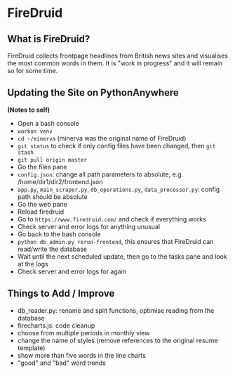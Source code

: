 FireDruid
=========

What is FireDruid?
------------------
FireDruid collects frontpage headlines from British news sites and visualises the most common words in them.
It is "work in progress" and it will remain so for some time.


Updating the Site on PythonAnywhere
-----------------------------------
**(Notes to self)**  
* Open a bash console
* `workon venv`
* `cd ~/minerva` (minerva was the original name of FireDruid)
* `git status` to check if only config files have been changed, then `git stash`
* `git pull origin master`
* Go the files pane
* `config.json`: change all path parameters to absolute, e.g. /home/dir1/dir2/frontend.json
* `app.py`, `main_scraper.py`, `db_operations.py`, `data_processor.py`: config path should be absolute
* Go the web pane
* Reload firedruid
* Go to `https://www.firedruid.com/` and check if everything works
* Check server and error logs for anything unusual
* Go back to the bash console
* `python db_admin.py rerun-frontend`, this ensures that FireDruid can read/write the database
* Wait until the next scheduled update, then go to the tasks pane and look at the logs
* Check server and error logs for again


Things to Add / Improve
-----------------------
* db_reader.py: rename and split functions, optimise reading from the database
* firecharts.js: code cleanup
* choose from multiple periods in monthly view
* change the name of styles (remove references to the original resume template)
* show more than five words in the line charts
* "good" and "bad" word trends